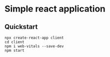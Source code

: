 # Simple react application

## Quickstart

```shell
npx create-react-app client
cd client
npm i web-vitals --save-dev
npm start
```